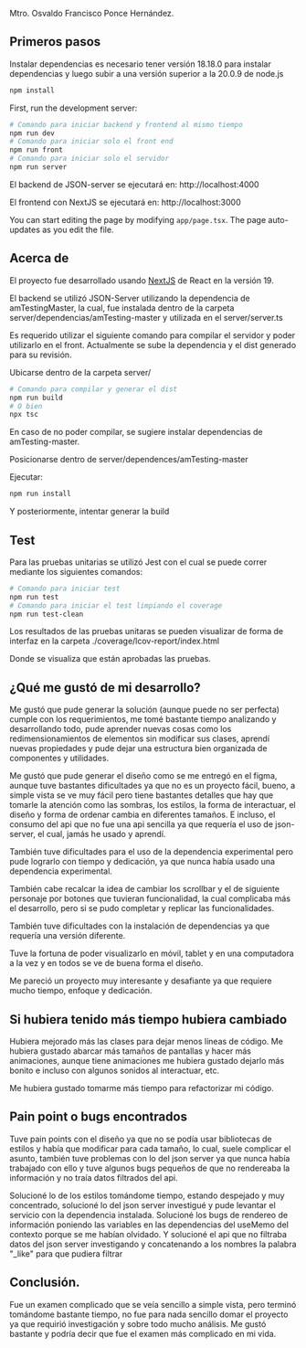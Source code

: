 Mtro. Osvaldo Francisco Ponce Hernández.

## Primeros pasos

Instalar dependencias
es necesario tener versión 18.18.0 para instalar dependencias y luego subir a una versión superior a la 20.0.9 de node.js

```bash
npm install

```

First, run the development server:

```bash
# Comando para iniciar backend y frontend al mismo tiempo
npm run dev
# Comando para iniciar solo el front end
npm run front
# Comando para iniciar solo el servidor
npm run server
```

El backend de JSON-server se ejecutará en:
http://localhost:4000

El frontend con NextJS se ejecutará en: http://localhost:3000

You can start editing the page by modifying `app/page.tsx`. The page auto-updates as you edit the file.

## Acerca de

El proyecto fue desarrollado usando [NextJS](https://nextjs.org/learn) de React en la versión 19.

El backend se utilizó JSON-Server utilizando la dependencia de amTestingMaster, la cual, fue instalada dentro de la carpeta server/dependencias/amTesting-master y utilizada en el server/server.ts

Es requerido utilizar el siguiente comando para compilar el servidor y poder utilizarlo en el front.
Actualmente se sube la dependencia y el dist generado para su revisión.

Ubicarse dentro de la carpeta server/

```bash
# Comando para compilar y generar el dist
npm run build
# O bien
npx tsc
```

En caso de no poder compilar, se sugiere instalar dependencias de amTesting-master.

Posicionarse dentro de server/dependences/amTesting-master

Ejecutar:

```bash
npm run install
```

Y posteriormente, intentar generar la build

## Test

Para las pruebas unitarias se utilizó Jest con el cual se puede correr mediante los siguientes comandos:

```bash
# Comando para iniciar test
npm run test
# Comando para iniciar el test limpiando el coverage
npm run test-clean
```

Los resultados de las pruebas unitaras se pueden visualizar de forma de interfaz en la carpeta ./coverage/lcov-report/index.html

Donde se visualiza que están aprobadas las pruebas.

## ¿Qué me gustó de mi desarrollo?

Me gustó que pude generar la solución (aunque puede no ser perfecta) cumple con los requerimientos, me tomé bastante tiempo analizando y desarrollando todo, pude aprender nuevas cosas como los redimensionamientos de elementos sin modificar sus clases, aprendí nuevas propiedades y pude dejar una estructura bien organizada de componentes y utilidades.

Me gustó que pude generar el diseño como se me entregó en el figma, aunque tuve bastantes dificultades ya que no es un proyecto fácil, bueno, a simple vista se ve muy fácil pero tiene bastantes detalles que hay que tomarle la atención como las sombras, los estilos, la forma de interactuar, el diseño y forma de ordenar cambia en diferentes tamaños. E incluso, el consumo del api que no fue una api sencilla ya que requería el uso de json-server, el cual, jamás he usado y aprendí.

También tuve dificultades para el uso de la dependencia experimental pero pude lograrlo con tiempo y dedicación, ya que nunca había usado una dependencia experimental.

También cabe recalcar la idea de cambiar los scrollbar y el de siguiente personaje por botones que tuvieran funcionalidad, la cual complicaba más el desarrollo, pero si se pudo completar y replicar las funcionalidades.

También tuve dificultades con la instalación de dependencias ya que requería una versión diferente.

Tuve la fortuna de poder visualizarlo en móvil, tablet y en una computadora a la vez y en todos se ve de buena forma el diseño.

Me pareció un proyecto muy interesante y desafiante ya que requiere mucho tiempo, enfoque y dedicación.

## Si hubiera tenido más tiempo hubiera cambiado

Hubiera mejorado más las clases para dejar menos líneas de código. Me hubiera gustado abarcar más tamaños de pantallas y hacer más animaciones, aunque tiene animaciones me hubiera gustado dejarlo más bonito e incluso con algunos sonidos al interactuar, etc.

Me hubiera gustado tomarme más tiempo para refactorizar mi código.

## Pain point o bugs encontrados

Tuve pain points con el diseño ya que no se podía usar bibliotecas de estilos y había que modificar para cada tamaño, lo cual, suele complicar el asunto, también tuve problemas con lo del json server ya que nunca había trabajado con ello y tuve algunos bugs pequeños de que no rendereaba la información y no traía datos filtrados del api.

Solucioné lo de los estilos tomándome tiempo, estando despejado y muy concentrado, solucioné lo del json server investigué y pude levantar el servicio con la dependencia instalada. Solucioné los bugs de rendereo de información poniendo las variables en las dependencias del useMemo del contexto porque se me habían olvidado. Y solucioné el api que no filtraba datos del json server investigando y concatenando a los nombres la palabra "\_like" para que pudiera filtrar

## Conclusión.

Fue un examen complicado que se veía sencillo a simple vista, pero terminó tomándome bastante tiempo, no fue para nada sencillo domar el proyecto ya que requirió investigación y sobre todo mucho análisis.
Me gustó bastante y podría decir que fue el examen más complicado en mi vida.
